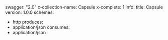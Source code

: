 swagger: "2.0"
x-collection-name: Capsule
x-complete: 1
info:
  title: Capsule
  version: 1.0.0
schemes:
- http
produces:
- application/json
consumes:
- application/json